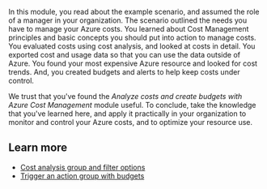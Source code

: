 In this module, you read about the example scenario, and assumed the role of a manager in your organization. The scenario outlined the needs you have to manage your Azure costs. You learned about Cost Management principles and basic concepts you should put into action to manage costs. You evaluated costs using cost analysis, and looked at costs in detail. You exported cost and usage data so that you can use the data outside of Azure. You found your most expensive Azure resource and looked for cost trends. And, you created budgets and alerts to help keep costs under control.

We trust that you've found the *Analyze costs and create budgets with Azure Cost Management* module useful. To conclude, take the knowledge that you've learned here, and apply it practically in your organization to monitor and control your Azure costs, and to optimize your resource use.

## Learn more

- [Cost analysis group and filter options](https://docs.microsoft.com/azure/cost-management/quick-acm-cost-analysis#understanding-grouping-and-filtering-options)
- [Trigger an action group with budgets](https://docs.microsoft.com/azure/cost-management/tutorial-acm-create-budgets#trigger-an-action-group)
